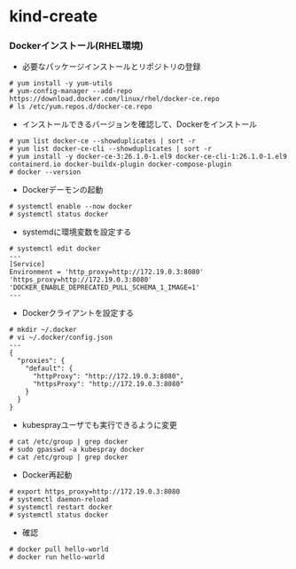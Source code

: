 # kind-create


### Dockerインストール(RHEL環境)

* 必要なパッケージインストールとリポジトリの登録
```
# yum install -y yum-utils
# yum-config-manager --add-repo https://download.docker.com/linux/rhel/docker-ce.repo
# ls /etc/yum.repos.d/docker-ce.repo
```

* インストールできるバージョンを確認して、Dockerをインストール
```
# yum list docker-ce --showduplicates | sort -r
# yum list docker-ce-cli --showduplicates | sort -r
# yum install -y docker-ce-3:26.1.0-1.el9 docker-ce-cli-1:26.1.0-1.el9 containerd.io docker-buildx-plugin docker-compose-plugin
# docker --version
```

* Dockerデーモンの起動
```
# systemctl enable --now docker
# systemctl status docker
```

* systemdに環境変数を設定する
```
# systemctl edit docker
---
[Service]
Environment = 'http_proxy=http://172.19.0.3:8080' 'https_proxy=http://172.19.0.3:8080' 'DOCKER_ENABLE_DEPRECATED_PULL_SCHEMA_1_IMAGE=1'
---
```

* Dockerクライアントを設定する
```
# mkdir ~/.docker
# vi ~/.docker/config.json
---
{
  "proxies": {
    "default": {
      "httpProxy": "http://172.19.0.3:8080",
      "httpsProxy": "http://172.19.0.3:8080"
    }
  }
}
```

* kubesprayユーザでも実行できるように変更
```
# cat /etc/group | grep docker
# sudo gpasswd -a kubespray docker
# cat /etc/group | grep docker
```

* Docker再起動
```
# export https_proxy=http://172.19.0.3:8080
# systemctl daemon-reload
# systemctl restart docker
# systemctl status docker
```

* 確認
```
# docker pull hello-world
# docker run hello-world
```
